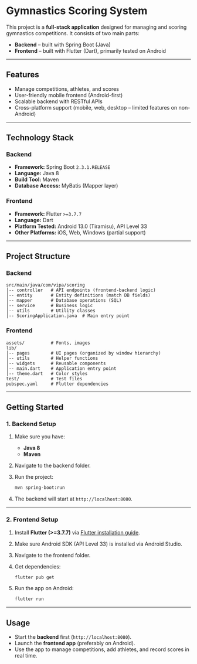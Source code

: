 # Gymnastics Scoring System

This project is a **full-stack application** designed for managing and scoring gymnastics competitions.
 It consists of two main parts:

- **Backend** – built with Spring Boot (Java)
- **Frontend** – built with Flutter (Dart), primarily tested on Android

------

## Features

- Manage competitions, athletes, and scores
- User-friendly mobile frontend (Android-first)
- Scalable backend with RESTful APIs
- Cross-platform support (mobile, web, desktop – limited features on non-Android)

------

## Technology Stack

### Backend

- **Framework:** Spring Boot `2.3.1.RELEASE`
- **Language:** Java 8
- **Build Tool:** Maven
- **Database Access:** MyBatis (Mapper layer)

### Frontend

- **Framework:** Flutter `>=3.7.7`
- **Language:** Dart
- **Platform Tested:** Android 13.0 (Tiramisu), API Level 33
- **Other Platforms:** iOS, Web, Windows (partial support)

------

## Project Structure

### Backend

```
src/main/java/com/vipa/scoring
│-- controller   # API endpoints (frontend-backend logic)
│-- entity       # Entity definitions (match DB fields)
│-- mapper       # Database operations (SQL)
│-- service      # Business logic
│-- utils        # Utility classes
│-- ScoringApplication.java  # Main entry point
```

### Frontend

```
assets/          # Fonts, images
lib/
│-- pages        # UI pages (organized by window hierarchy)
│-- utils        # Helper functions
│-- widgets      # Reusable components
│-- main.dart    # Application entry point
│-- theme.dart   # Color styles
test/            # Test files
pubspec.yaml     # Flutter dependencies
```

------

## Getting Started

### 1. Backend Setup

1. Make sure you have:

   - **Java 8**
   - **Maven**

2. Navigate to the backend folder.

3. Run the project:

   ```bash
   mvn spring-boot:run
   ```

4. The backend will start at `http://localhost:8080`.

------

### 2. Frontend Setup

1. Install **Flutter (>=3.7.7)** via [Flutter installation guide](https://docs.flutter.dev/get-started/install).

2. Make sure Android SDK (API Level 33) is installed via Android Studio.

3. Navigate to the frontend folder.

4. Get dependencies:

   ```bash
   flutter pub get
   ```

5. Run the app on Android:

   ```bash
   flutter run
   ```

------

## Usage

- Start the **backend** first (`http://localhost:8080`).
- Launch the **frontend app** (preferably on Android).
- Use the app to manage competitions, add athletes, and record scores in real time.